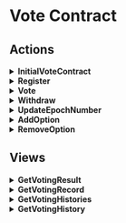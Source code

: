 # Vote Contract

## Actions 
<details>

  <summary><b>InitialVoteContract</b></summary>

This method will be called once by an inline transaction right after `Vote Contract` get deployed.

### Purpose

Set contract system name of `Token Contract` and `Consensus Contract` in order to get their addresses in the future.

### Notes

- Contract system names can neither be same nor empty.

- Cannot initialize more than once.

</details>

<details>

  <summary><b>Register</b></summary>

### Purpose

For a `Sponsor` to register / create a voting event.

### Notes

- Transction sender will be the `Sponsor`.

- The values of `Topic` and `Sponsor` fields can identify a `VotingEvent`.

- A `VotingEvent` with specific `EpochNumber` called `VotingGoing` in this contract, which isn't really exists.

- Thus we can use `GetHash()` of `VotingResult` to get the hash of a `VotingGoing`.

- If `Delegated` is true, it means the sender address of `Vote` transaction must be the address of `Sponsor`.

- If `StartTimestamp` of input value is smaller than current block time, will use current block time as `StartTimestamp`.

- Cannot create a voting event with maximum active time but only 1 epoch. This means voter can never with their votes. Also, voters cannot vote to a voting event with maximum active time in its last epoch.

- Anyway, voters can withdraw their votes after a certain days according to the value of `VoteContractConsts.MaxActiveDays`.

</details>

<details>

  <summary><b>Vote</b></summary>
  
### Purpose

For a `Voter` to vote for a voting going (a epoch of a voting event).

### Notes

- Basically, a voting behaviour is to update related `VotingResult` and `VotingHistories`, also add a new `VotingRecord`.

- `VotingHistories` contains vote histories of all `VotingEvent`s - more precisely - `VotingGoing`s of a voter.

- `VotingHistory` just for one `VotingGoing` (of a voter).

- The values of `Topic`, `Sponsor` and `EpochNumber` fields can identify a `VotingGoing` or a `VotingResult`.

- We can get a certain `VotingRecord` by providing transaction id of `Vote` transaction, which actually called `VoteId`.

- This method will only lock token if voting event isn't delegated. Delegated voting event should lock in higher level contract, like `Election Contract`.


</details>

<details>

  <summary><b>Withdraw</b></summary>

### Purpose

For a `Voter` to withdraw his previous votes.

### Notes

- Will update related `VotingResult` and `VotingRecord`.

- Unlock token logic is same as `Vote` method, delegated voting event should unlock token on 

- Cannot withdraw votes of on-going voting events, it means `EpochNumber` of `VotingRecord` must be less than `CurrentEpoch` of `VotingEvent`.

- Extra limitation of voters withdrawing their votes should be coded in higher level contract. Like in `Election Contract`, voters need to keep locking their tokens at least for several epoches (terms).

</details>

<details>

  <summary><b>UpdateEpochNumber</b></summary>

### Purpose

For the `Sponsor` to update epoch number.

### Notes

- Can only increase the epoch number 1 each time.

- Will update previous on-going voting event and initialize new on-going event.

- After updating, votes of previous epoch is possible withdrawable for voters.

- When `TotalEpoch` of `VotingEvent` is `x`, if the `Sponsor` set `EpochNumber` to `x + 1`, the whole voting event will be regarded as terminated immediately.

</details>

<details>

  <summary><b>AddOption</b></summary>

### Purpose

For the `Sponsor` to add an option of a certain `VotingEvent`.

### Notes

</details>

<details>

  <summary><b>RemoveOption</b></summary>

### Purpose

For the `Sponsor` to remove an option of a certain `VotingEvent`.

### Notes

</details>

## Views

<details>

  <summary><b>GetVotingResult</b></summary>

</details>

<details>

  <summary><b>GetVotingRecord</b></summary>

</details>

<details>

  <summary><b>GetVotingHistories</b></summary>

</details>

<details>

  <summary><b>GetVotingHistory</b></summary>

</details>